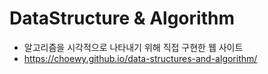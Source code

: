 # DataStructure & Algorithm

- 알고리즘을 시각적으로 나타내기 위해 직접 구현한 웹 사이트
- https://choewy.github.io/data-structures-and-algorithm/

